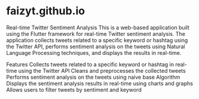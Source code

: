 # faizyt.github.io
Real-time Twitter Sentiment Analysis
This is a web-based application built using the Flutter framework for real-time Twitter sentiment analysis. The application collects tweets related to a specific keyword or hashtag using the Twitter API, performs sentiment analysis on the tweets using Natural Language Processing techniques, and displays the results in real-time.

Features
Collects tweets related to a specific keyword or hashtag in real-time using the Twitter API
Cleans and preprocesses the collected tweets
Performs sentiment analysis on the tweets using naive base Algorithm 
Displays the sentiment analysis results in real-time using charts and graphs
Allows users to filter tweets by sentiment and keyword
